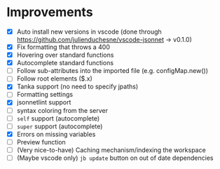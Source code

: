 # Improvements

- [x] Auto install new versions in vscode (done through <https://github.com/julienduchesne/vscode-jsonnet> -> v0.1.0)
- [x] Fix formatting that throws a 400
- [x] Hovering over standard functions
- [x] Autocomplete standard functions
- [ ] Follow sub-attributes into the imported file (e.g. configMap.new())
- [ ] Follow root elements ($.x)
- [x] Tanka support (no need to specify jpaths)
- [ ] Formatting settings
- [x] jsonnetlint support
- [ ] syntax coloring from the server
- [ ] `self` support (autocomplete)
- [ ] `super` support (autocomplete)
- [x] Errors on missing variables
- [ ] Preview function
- [ ] (Very nice-to-have) Caching mechanism/indexing the workspace
- [ ] (Maybe vscode only) `jb update` button on out of date dependencies
